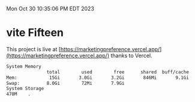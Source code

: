 Mon Oct 30 10:35:06 PM EDT 2023

# vite Fifteen


This project is live at [https://marketingpreference.vercel.app/](https://marketingpreference.vercel.app/) thanks to Vercel.

```bash
System Memory
               total        used        free      shared  buff/cache   available
Mem:            15Gi       3.0Gi       3.2Gi       846Mi       9.1Gi        11Gi
Swap:          8.0Gi        72Mi       7.9Gi
System Storage
470M	.
```
```bash
